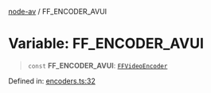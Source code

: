 [node-av](../globals.md) / FF\_ENCODER\_AVUI

# Variable: FF\_ENCODER\_AVUI

> `const` **FF\_ENCODER\_AVUI**: [`FFVideoEncoder`](../type-aliases/FFVideoEncoder.md)

Defined in: [encoders.ts:32](https://github.com/seydx/av/blob/f8631fc881b394300b1479f511d55cf1c370a87f/src/constants/encoders.ts#L32)
